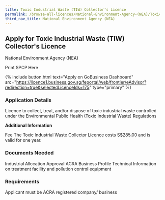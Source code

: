 ```yaml
---
title: Toxic Industrial Waste (TIW) Collector's Licence
permalink: /browse-all-licences/National-Environment-Agency-(NEA)/Toxic-Industrial-Waste--TIW--Collector's-Licence
third_nav_title: National Environment Agency (NEA)
---
```


## Apply for Toxic Industrial Waste (TIW) Collector's Licence

National Environment Agency (NEA)

Print SPCP Here


{% include button.html text="Apply on GoBusiness Dashboard" src="https://licence1.business.gov.sg/feportal/web/frontier/eAdvisor?redirection=true&selectedLicenceIds=175" type="primary" %}

### Application Details

<p>Licence to collect, treat, and/or dispose of toxic industrial waste controlled under the Environmental Public Health (Toxic Industrial Waste) Regulations</p>

**Additional Information**

Fee
The Toxic Industrial Waste Collector Licence costs S$285.00 and is valid for one year.

### Documents Needed

Industrial Allocation Approval
ACRA Business Profile
Technical Information on treatment facility and pollution control equipment

### Requirements

Applicant must be ACRA registered company/ business

